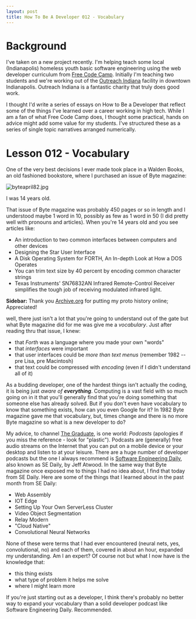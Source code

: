 ```yaml
---
layout: post
title: How To Be A Developer 012 - Vocabulary
---
```

# Background

I've taken on a new project recently.  I'm helping teach some local (Indianapolis) homeless youth basic software engineering using the web developer curriculum from [Free Code Camp](http://www.freecodecamp.com).  Initially I'm teaching two students and we're working out of the [Outreach Indiana](https://outreachindiana.org/) facility in downtown Indianapolis.  Outreach Indiana is a fantastic charity that truly does good work.

I thought I'd write a series of essays on How to Be a Developer that reflect some of the things I've learned over a career working in high tech.  While I am a fan of what Free Code Camp does, I thought some practical, hands on advice might add some value for my students.  I've structured these as a series of single topic narratives arranged numerically.

# Lesson 012 - Vocabulary

One of the very best decisions I ever made took place in a Walden Books, an old fashioned bookstore, where I purchased an issue of Byte magazine:

![byteapril82.jpg](/blog/assets/byteapril82.jpg)

I was 14 years old.  

That issue of Byte magazine was probably 450 pages or so in length and I understood maybe 1 word in 10, possibly as few as 1 word in 50 (I did pretty well with pronouns and articles).  When you're 14 years old and you see articles like:

* An introduction to two common interfaces between computers and other devices
* Designing the Star User Interface
* A Disk Operating System for FORTH, An In-depth Look at How a DOS Operates
* You can trim text size by 40 percent by encoding common character strings
* Texas Instruments' SN76832AN Infrared Remote-Control Receiver simplifies the tough job of receiving modulated infrared light.

**Sidebar:** Thank you [Archive.org](https://archive.org/details/byte-magazine-1982-04) for putting my proto history online; Appreciated!

well, there just isn't a lot that you're going to understand out of the gate but what Byte magazine did for me was give me a *vocabulary*.  Just after reading thru that issue, I knew:

* that *Forth* was a language where you made your own "words"
* that *interfaces* were important
* that user interfaces could be *more than text menus* (remember 1982 -- pre Lisa, pre Macintosh)
* that text could be compressed with *encoding* (even if I didn't understand all of it)

As a budding developer, one of the hardest things isn't actually the coding, it is being just *aware of **everything***.  Computing is a vast field with so much going on in it that you'll generally find that you're doing something that someone else has already solved.  But if you don't even have vocabulary to know that something exists, how can you even Google for it?  In 1982 Byte magazine gave me that vocabulary, but, times change and there is no more Byte magazine so what is a new developer to do?  

My advice, to channel [The Graduate](https://en.wikipedia.org/wiki/The_Graduate), is one world: *Podcasts* (apologies if you miss the reference - look for "plastic").  Podcasts are (generally) free audio streams on the Internet that you can put on a mobile device or your desktop and listen to at your leisure.  There are a huge number of developer podcasts but the one I always recommend is [Software Engineering Daily](https://softwareengineeringdaily.com/), also known as SE Daily, by Jeff Atwood.  In the same way that Byte magazine once exposed me to things I had no idea about, I find that today from SE Daily.  Here are some of the things that I learned about in the past month from SE Daily:

* Web Assembly
* IOT Edge
* Setting Up Your Own ServerLess Cluster
* Video Object Segmentation
* Relay Modern
* "Cloud Native"
* Convolutional Neural Networks

None of these were terms that I had ever encountered (neural nets, yes, convolutional, no) and each of them, covered in about an hour, expanded my understanding.  Am I an expert?  Of course not but what I now have is the knowledge that:

* this thing exists
* what type of problem it helps me solve
* where I might learn more

If you're just starting out as a developer, I think there's probably no better way to expand your vocabulary than a solid developer podcast like Software Engineering Daily.  Recommended.
 
